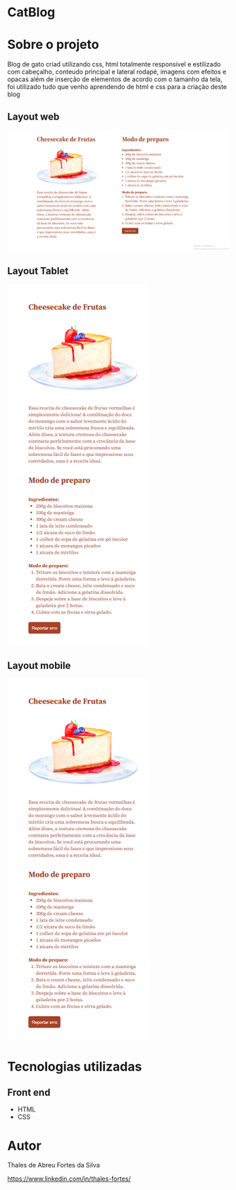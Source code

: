 # CatBlog

# Sobre o projeto

Blog de gato criad utilizando css, html totalmente responsivel e estilizado com cabeçalho, conteudo principal e lateral rodapé, imagens com efeitos e opacas além de inserção de elementos de acordo com o tamanho da tela, foi utilizado tudo que venho aprendendo de html e css para a criação deste blog

## Layout web
![Web 1](https://github.com/ThalesFortes/HTML_CSS/blob/main/3.1_CheesecakePag/assets/printPag.png)

## Layout Tablet
![Tablet 1](https://github.com/ThalesFortes/HTML_CSS/blob/main/3.1_CheesecakePag/assets/printPagMob.png)

## Layout mobile
![Mobile 1](https://github.com/ThalesFortes/HTML_CSS/blob/main/3.1_CheesecakePag/assets/printPagMob.png)

# Tecnologias utilizadas

## Front end
- HTML 
- CSS

# Autor

Thales de Abreu Fortes da Silva

https://www.linkedin.com/in/thales-fortes/
